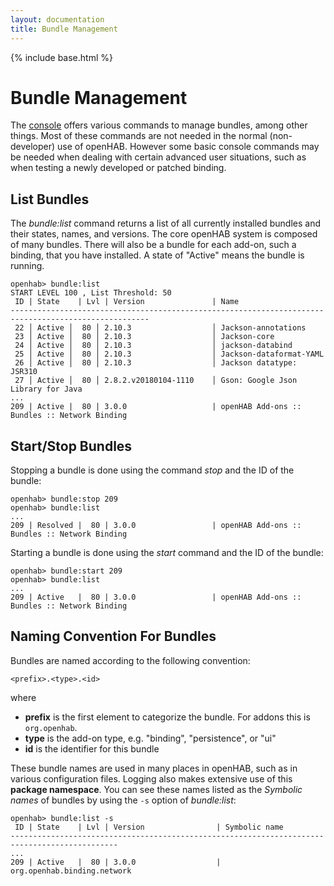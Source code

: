 ```yaml
---
layout: documentation
title: Bundle Management
---
```


{% include base.html %}

# Bundle Management

The [console](console.html) offers various commands to manage bundles, among other things.
Most of these commands are not needed in the normal (non-developer) use of openHAB.
However some basic console commands may be needed when dealing with certain advanced user situations, such as when testing a newly developed or patched binding.

## List Bundles

The _bundle:list_ command returns a list of all currently installed bundles and their states, names, and versions.
The core openHAB system is composed of many bundles.
There will also be a bundle for each add-on, such a binding, that you have installed.
A state of "Active" means the bundle is running.

```text
openhab> bundle:list
START LEVEL 100 , List Threshold: 50
 ID | State    | Lvl | Version               | Name
-----------------------------------------------------------------------------------------------------
 22 │ Active │  80 │ 2.10.3                  │ Jackson-annotations
 23 │ Active │  80 │ 2.10.3                  │ Jackson-core
 24 │ Active │  80 │ 2.10.3                  │ jackson-databind
 25 │ Active │  80 │ 2.10.3                  │ Jackson-dataformat-YAML
 26 │ Active │  80 │ 2.10.3                  │ Jackson datatype: JSR310
 27 │ Active │  80 │ 2.8.2.v20180104-1110    │ Gson: Google Json Library for Java
...
209 | Active |  80 | 3.0.0                   | openHAB Add-ons :: Bundles :: Network Binding
```

## Start/Stop Bundles

Stopping a bundle is done using the command _stop_ and the ID of the bundle:

```text
openhab> bundle:stop 209
openhab> bundle:list
...
209 | Resolved |  80 | 3.0.0                 | openHAB Add-ons :: Bundles :: Network Binding
```

Starting a bundle is done using the _start_ command and the ID of the bundle:

```text
openhab> bundle:start 209
openhab> bundle:list
...
209 | Active   |  80 | 3.0.0                 | openHAB Add-ons :: Bundles :: Network Binding
```

## Naming Convention For Bundles

Bundles are named according to the following convention:

```text
<prefix>.<type>.<id>
```

where

- **prefix** is the first element to categorize the bundle.
  For addons this is `org.openhab`.
- **type** is the add-on type, e.g. "binding", "persistence", or "ui"
- **id** is the identifier for this bundle

These bundle names are used in many places in openHAB, such as in various configuration files.
Logging also makes extensive use of this **package namespace**.
You can see these names listed as the *Symbolic names* of bundles by using the ```-s``` option of _bundle:list_:

```text
openhab> bundle:list -s
 ID | State    | Lvl | Version                | Symbolic name
----------------------------------------------------------------------------------------------
...
209 | Active   |  80 | 3.0.0                  | org.openhab.binding.network
```
